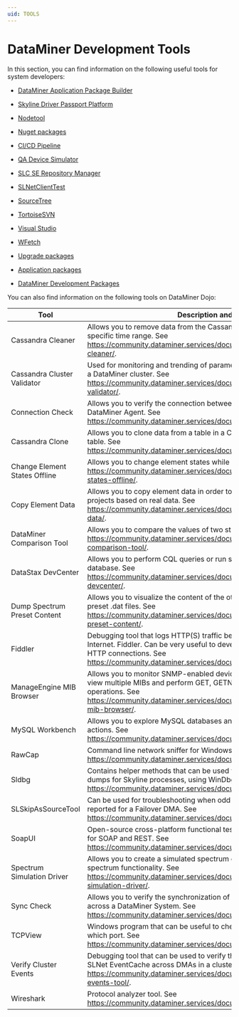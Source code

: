 ```yaml
---
uid: TOOLS
---
```


# DataMiner Development Tools

In this section, you can find information on the following useful tools for system developers:

- [DataMiner Application Package Builder](xref:TOODataMinerPackageBuilder)

- [Skyline Driver Passport Platform](xref:TOODriverPassportPlatform)

- [Nodetool](xref:TOONodetool)

- [Nuget packages](xref:TOONuGet)

- [CI/CD Pipeline](xref:TOOProtocolDevelopmentWithCICD)

- [QA Device Simulator](xref:TOOQASNMPSimulator)

- [SLC SE Repository Manager](xref:TOOSLCSERepositoryManager)

- [SLNetClientTest](xref:TOOSLNetClientTest)

- [SourceTree](xref:TOOSourceTree)

- [TortoiseSVN](xref:TOOTortoiseSVN)

- [Visual Studio](xref:TOOVisualStudio)

- [WFetch](xref:TOOWFetch)

- [Upgrade packages](xref:TOOUpgradePackageContent)

- [Application packages](xref:TOOApplicationPackages)

- [DataMiner Development Packages](xref:TOODataMinerDevPackages)

You can also find information on the following tools on DataMiner Dojo:

| Tool | Description and link |
|--|--|
| Cassandra Cleaner | Allows you to remove data from the Cassandra *timetrace* table for a specific time range. See <https://community.dataminer.services/documentation/cassandra-cleaner/>. |
| Cassandra Cluster Validator | Used for monitoring and trending of parameters of the Cassandra nodes in a DataMiner cluster. See <https://community.dataminer.services/documentation/cassandra-cluster-validator/>. |
| Connection Check | Allows you to verify the connection between a client or server and a DataMiner Agent. See <https://community.dataminer.services/documentation/connection-check/>. |
| Cassandra Clone | Allows you to clone data from a table in a Cassandra database to another table. See <https://community.dataminer.services/documentation/cassandra-clone/>. |
| Change Element States Offline | Allows you to change element states while a DMA is not running. See <https://community.dataminer.services/documentation/change-element-states-offline/>. |
| Copy Element Data | Allows you to copy element data in order to simulate problems and build projects based on real data. See <https://community.dataminer.services/documentation/copy-element-data/>. |
| DataMiner Comparison Tool | Allows you to compare the values of two string parameters. See <https://community.dataminer.services/documentation/dataminer-comparison-tool/>. |
| DataStax DevCenter | Allows you to perform CQL queries or run scripts on a Cassandra database. See <https://community.dataminer.services/documentation/datastax-devcenter/>. |
| Dump Spectrum Preset Content | Allows you to visualize the content of the otherwise binary spectrum preset .dat files. See <https://community.dataminer.services/documentation/dump-spectrum-preset-content/>. |
| Fiddler | Debugging tool that logs HTTP(S) traffic between a computer and the Internet. Fiddler. Can be very useful to develop protocols that implement HTTP connections. See <https://community.dataminer.services/documentation/fiddler/>. |
| ManageEngine MIB Browser | Allows you to monitor SNMP-enabled devices/servers. You can load and view multiple MIBs and perform GET, GETNEXT and SET SNMP operations. See <https://community.dataminer.services/documentation/manageengine-mib-browser/>. |
| MySQL Workbench | Allows you to explore MySQL databases and perform administrative actions. See <https://community.dataminer.services/documentation/mysql-workbench/>. |
| RawCap | Command line network sniffer for Windows that uses raw sockets. See <https://community.dataminer.services/documentation/rawcap/>. |
| Sldbg | Contains helper methods that can be used while inspecting memory dumps for Skyline processes, using WinDbg or custom applications. See <https://community.dataminer.services/documentation/sldbg/>. |
| SLSkipAsSourceTool | Can be used for troubleshooting when odd communication behavior is reported for a Failover DMA. See <https://community.dataminer.services/documentation/slskipassourcetool/>. |
| SoapUI | Open-source cross-platform functional testing solution that can be used for SOAP and REST. See <https://community.dataminer.services/documentation/soapui/>. |
| Spectrum Simulation Driver | Allows you to create a simulated spectrum element, for example to test spectrum functionality. See <https://community.dataminer.services/documentation/spectrum-simulation-driver/>. |
| Sync Check | Allows you to verify the synchronization of element and service files across a DataMiner System. See <https://community.dataminer.services/documentation/sync-check/>. |
| TCPView | Windows program that can be useful to check which process is using which port. See <https://community.dataminer.services/documentation/tcpview/>. |
| Verify Cluster Events | Debugging tool that can be used to verify the state of the in-memory SLNet EventCache across DMAs in a cluster. See <https://community.dataminer.services/documentation/verify-cluster-events-tool/>. |
| Wireshark | Protocol analyzer tool. See <https://community.dataminer.services/documentation/wireshark/>. |
